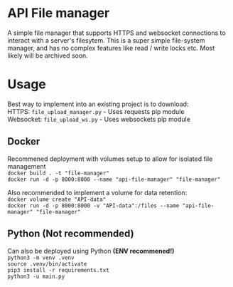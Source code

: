 # API File manager
A simple file manager that supports HTTPS and websocket connections to interact with a server's filesytem. This is a super simple file-system manager, and has no complex features like read / write locks etc. Most likely will be archived soon.

# Usage
Best way to implement into an existing project is to download:\
HTTPS: `file_upload_manager.py` - Uses requests  pip module\
Websocket: `file_upload_ws.py` - Uses websockets pip module

## Docker
Recommened deployment with volumes setup to allow for isolated file management\
`docker build . -t "file-manager"`\
`docker run -d -p 8000:8000 --name "api-file-manager" "file-manager"`

Also recommended to implement a volume for data retention:\
`docker volume create "API-data"`\
`docker run -d -p 8000:8000 -v "API-data":/files --name "api-file-manager" "file-manager"`

## Python (Not recommended)
Can also be deployed using Python **(ENV recommened!)**\
`python3 -m venv .venv`\
`source .venv/bin/activate`\
`pip3 install -r requirements.txt`\
`python3 -u main.py`
